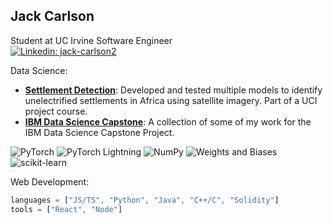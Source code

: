 ## Jack Carlson

Student at UC Irvine
Software Engineer
<br>
[![Linkedin: jack-carlson2](https://img.shields.io/badge/-LinkedIn-blue?style=flat-square&logo=Linkedin&logoColor=white&link=https://www.linkedin.com/in/jack-carlson2/)](https://www.linkedin.com/in/jack-carlson2/)

Data Science:
<!-- Small repo cards https://github.com/DenverCoder1/github-readme-stats (fork of anuraghazra/github-readme-stats) -->
- **[Settlement Detection](https://github.com/cs175cv-w2024/final-project-perchance-labs)**: Developed and tested multiple models to identify unelectrified settlements in Africa using satellite imagery. Part of a UCI project course.
- **[IBM Data Science Capstone](https://github.com/carlson3912/SpaceXLaunchPrediction)**: A collection of some of my work for the IBM Data Science Capstone Project.

![PyTorch](https://img.shields.io/badge/PyTorch-%23EE4C2C.svg?style=for-the-badge&logo=PyTorch&logoColor=white)
![PyTorch Lightning](https://img.shields.io/badge/pytorch-lightning-blue.svg?logo=PyTorch%20Lightning)
![NumPy](https://img.shields.io/badge/numpy-%23013243.svg?style=for-the-badge&logo=numpy&logoColor=white)
![Weights and Biases](https://img.shields.io/badge/Weights_&_Biases-FFCC33?style=for-the-badge&logo=WeightsAndBiases&logoColor=black)
![scikit-learn](https://img.shields.io/badge/scikit--learn-%23F7931E.svg?style=for-the-badge&logo=scikit-learn&logoColor=white)

Web Development:
```javascript
languages = ["JS/TS", "Python", "Java", "C++/C", "Solidity"]
tools = ["React", "Node"]
```


<!--
**carlson3912/carlson3912** is a ✨ _special_ ✨ repository because its `README.md` (this file) appears on your GitHub profile.

Here are some ideas to get you started:

- 🔭 I’m currently working on ...
- 🌱 I’m currently learning ...
- 👯 I’m looking to collaborate on ...
- 🤔 I’m looking for help with ...
- 💬 Ask me about ...
- 📫 How to reach me: ...
- 😄 Pronouns: ...
- ⚡ Fun fact: ...
-->
